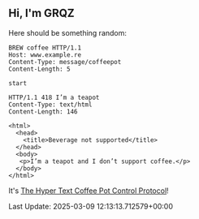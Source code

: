 ## Hi, I'm GRQZ
Here should be something random:  
```
BREW coffee HTTP/1.1
Host: www.example.re
Content-Type: message/coffeepot
Content-Length: 5

start
```

```
HTTP/1.1 418 I’m a teapot
Content-Type: text/html
Content-Length: 146

<html>
  <head>
    <title>Beverage not supported</title>
  </head>
  <body>
   <p>I’m a teapot and I don’t support coffee.</p>
  </body>
</html>
```
It's [The Hyper Text Coffee Pot Control Protocol](https://datatracker.ietf.org/doc/html/rfc7168?utm_source=localhost%3A8080)!



Last Update: 2025-03-09 12:13:13.712579+00:00
